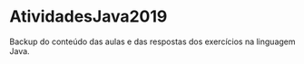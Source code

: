 # AtividadesJava2019
Backup do conteúdo das aulas e das respostas dos exercícios na linguagem Java.
